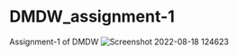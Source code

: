 # DMDW_assignment-1
Assignment-1 of DMDW
![Screenshot 2022-08-18 124623](https://user-images.githubusercontent.com/75971776/185333581-08e03d30-ac34-4dee-9f5b-5695eca3dd26.png)

